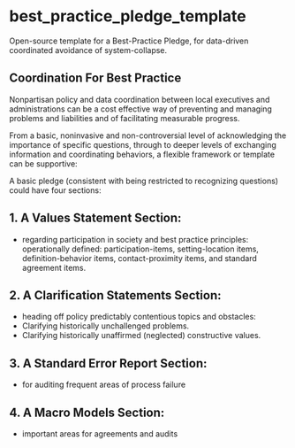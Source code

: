 # best_practice_pledge_template
Open-source template for a Best-Practice Pledge, for data-driven coordinated avoidance of system-collapse.



## Coordination For Best Practice

Nonpartisan policy and data coordination between local executives and administrations can be a cost effective way of preventing and managing problems and liabilities and of facilitating measurable progress. 

From a basic, noninvasive and non-controversial level of acknowledging the importance of specific questions, through to deeper levels of exchanging information and coordinating behaviors, a flexible framework or template can be supportive:

A basic pledge (consistent with being restricted to recognizing questions) could have four sections:
## 1. A Values Statement Section: 
- regarding participation in society and best practice principles:
operationally defined: participation-items, setting-location items, definition-behavior items, contact-proximity items, and standard agreement items. 

## 2. A Clarification Statements Section: 
- heading off policy predictably contentious topics and obstacles:
- Clarifying historically unchallenged problems.
- Clarifying historically unaffirmed (neglected) constructive values. 


## 3. A Standard Error Report Section:
- for auditing frequent areas of process failure

## 4. A Macro Models Section:
- important areas for agreements and audits

